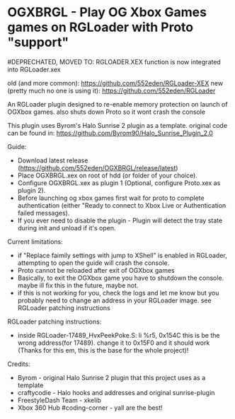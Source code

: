 # OGXBRGL - Play OG Xbox Games games on RGLoader with Proto "support"

#DEPRECHATED, MOVED TO: RGLOADER.XEX
function is now integrated into RGLoader.xex

old (and more common): https://github.com/552eden/RGLoader-XEX
new (pretty much no one is using it): https://github.com/552eden/RGLoader

An RGLoader plugin designed to re-enable memory protection on launch of OGXbox games. also shuts down Proto so it wont crash the console

This plugin uses Byrom's Halo Sunrise 2 plugin as a template. original code can be found in: https://github.com/Byrom90/Halo_Sunrise_Plugin_2.0

Guide:
 - Download latest release (https://github.com/552eden/OGXBRGL/release/latest)
 - Place OGXBRGL.xex on root of hdd (or folder of your choice).
 - Configure OGXBRGL.xex as plugin 1 (Optional, configure Proto.xex as plugin 2).
 - Before launching og xbox games first wait for proto to complete authentication (either "Ready to connect to Xbox Live or Authentication failed messages).
 - If you ever need to disable the plugin - Plugin will detect the tray state during init and unload if it's open.
 
 Current limitations:
 - if "Replace faimily settings with jump to XShell" is enabled in RGLoader, attempting to open the guide will crash the console.
 - Proto cannot be reloaded after exit of OGXbox games
 - Basically, to exit the OGXbox game you have to shutdown the console. maybe ill fix this in the future, maybe not.
 - if this is not working for you, check the logs and let me know but you probably need to change an address in your RGLoader image. see RGLoader patching instructions
 
 RGLoader patching instructions:
 - inside RGLoader-17489_HvxPeekPoke.S:
	li        %r5, 0x154C
	this is be the wrong address(for 17489). change it to 0x15F0 and it should work
	(Thanks for this em, this is the base for the whole project)!

Credits:
 - Byrom - original Halo Sunrise 2 plugin that this project uses as a template
 - craftycodie - Halo hooks and addresses and original sunrise-plugin
 - FreestyleDash Team - xkelib
 - Xbox 360 Hub #coding-corner - yall are the best!
